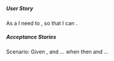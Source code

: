 ##### User Story 
As a <noun> I need to <action>, so that I can <benefit>. 

##### Acceptance Stories
Scenario: <Name>
Given <context>,
and <additional context>...
when <event>
then <outcome>
and <additional outcomes>...
